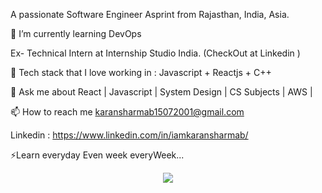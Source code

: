 A passionate Software Engineer Asprint from Rajasthan, India, Asia.
                                        
🔭 I’m currently learning DevOps 

Ex- Technical Intern at Internship Studio India. (CheckOut  at Linkedin )

🌱 Tech stack that I love working in : Javascript + Reactjs + C++

💬 Ask me about React | Javascript | System Design | CS Subjects | AWS |

📫 How to reach me karansharmab15072001@gmail.com

Linkedin : https://www.linkedin.com/in/iamkaransharmab/


⚡Learn everyday Even week everyWeek...

 
  <div id="header" align="center">
  <img src="https://media.giphy.com/media/RbDKaczqWovIugyJmW/giphy.gif" width="full"/>
</div>

